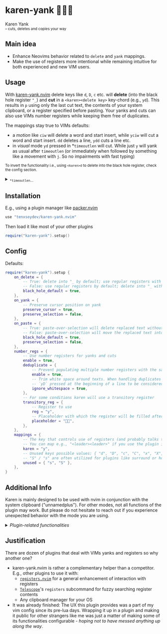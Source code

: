 # karen-yank 👩🏼‍🏫

Karen Yank<br>
<sup>– cuts, deletes and copies your way</sup>

## Main idea

- Enhance Neovims behavior related to `delete` and `yank` mappings.
- Make the use of registers more intentional while remaining intuitive for both experienced and new VIM users.

## Usage

With [karen-yank.nvim][00] delete keys like `d`, `D`, `c` etc. will **delete** (into the black hole register `"_`) and **cut** in a `<karen><delete key>` key-chord (e.g., `yd`). This results in `p` using only the last cut text, the contents of your system clipboard, or a register specified before pasting. Your yanks and cuts can also use VIMs number registers while keeping them free of duplicates.

The mappings stay true to VIMs defaults:

- a _motion_ like `ciw` will delete a word and start insert, while `yciw` will cut a word and start insert. `dd` deletes a line, `ydd` cuts a line etc.
- in _visual_ mode `yd` pressed in \*`timeoutlen` will cut. While just `y` will yank as usual after `timeoutlen` (or immediately when followed by something like a movement with `j`. So no impairments with fast typing)

<sub>To invert the functionality i.e., using `<karen>d` to delete into the black hole register, check the config section.</sub>

<details>

<summary><sub><code>*timeoutlen</code>…</sub></summary>

<blockquote><sub>"Time in milliseconds to wait for a mapped sequence to complete" (default 1000ms) – vim-docs.</sub></blockquote>

<sub> Adding my two cents to this VIM setting that go beyond the use of this plugin:
</sub>

<sub> From a musical point of view, one could say that this is the time interval in which a sequence of notes in an arpeggio needs to be played in order to be recognized as a chord.
</sub>

<sub> A value like `350` is suitable imo. It is usually sufficient to press the "initializing" keys of a sequence in this time frame. For this plugin this would be e.g. `yd`, then it will wait for the rest of the motion keys. Values that are too short can cause unintended behavior and interference with some keyboards. In my experience, some key sequences, e.g., on programmable keyboards with Tap-Hold layer keys may not get tracked with a timeoutlen < 200. Check `:h timeoutlen` to set it up to your preference with related settings.
</sub>

</details>

## Installation

E.g., using a plugin manager like [packer.nvim][10]

```lua
use "tenxsoydev/karen-yank.nvim"
```

Then load it like most of your other plugins

```lua
require("karen-yank").setup()
```

## Config

Defaults:

```lua
require("karen-yank").setup {
	on_delete = {
		-- True: delete into "_ by default; use regular registers with karen key
		-- False: use regular registers by default; delete into "_ with karen key
		black_hole_default = true,
	},
	on_yank = {
		-- Preserve cursor position on yank
		preserve_cursor = true,
		preserve_selection = false,
	},
	on_paste = {
		-- True: paste-over-selection will delete replaced text without moving it into a register
		-- False: paste-over-selection will move the replaced text into a register
		black_hole_default = true,
		preserve_selection = false,
	},
	number_regs = {
		-- Use number registers for yanks and cuts
		enable = true,
		deduplicate = {
			-- Prevent populating multiple number registers with the same entries
			enable = true,
			-- Trim white space around texts. When handling duplicates in VIMs number registers this results in e.g.,
			-- `yD` pressed at the beginning of a line to be considered a duplicate of `ydd` pressed in the same line
			ignore_whitespace = true,
		},
		-- For some conditions karen will use a transitory register
		transitory_reg = {
			-- Register to use
			reg = "y",
			-- Placeholder with which the register will be filled after use
			placeholder = "👩🏼",
		},
	},
	mappings = {
		-- The key that controls use of registers (and probably talks to the manager when things doesn't work as intended)
		-- You can map e.g., "<leader><leader>" if you use the plugin inverted(black_whole_default=false)
		karen = "y",
		-- Unused keys possible values: { "d", "D", "c", "C", "x", "X", "s", "S" },
		-- "S" / "s" are often utilized for plugins like surround or hop. Therefore, they are not used by default
		unused = { "s", "S" },
	},
}
```

## Additional Info

Karen is mainly designed to be used with nvim in conjunction with the system clipboard ("unnamedplus"). For other modes, not all functions of the plugin may work. But please do not hesitate to reach out if you experience unexpected behavior with the mode you are using.

<details>
<summary><i>Plugin-related functionalities</i></summary>

Since there is no real API, the configuration strives to provide all the options on which a user could potentially fall short if he tries to customize the plugin's behavior.

There are many mappings and customizations related to the cut, yank, delete actions that can further expand the workflows in which Karen can be used.
However, creating an extended set of predefined commands and keyboard mappings was not considered appropriate, as they can be created in nvim's own configuration with maximum customizability.
To give three simple examples:

1. As `ddp` and `ddP` is sometimes used to move lines down / up.
   One could use `<A-j>` and `<A-k>` to move lines and ranges.

   ```lua
   local map = vim.keymap.set
   -- ...
   -- Move Lines (using `:` vs `<Cmd>` makes a difference)
   map("n", "<A-j>", ":m .+1<CR>==", { desc = "Move Line Down" })
   map("n", "<A-k>", ":m .-2<CR>==", { desc = "Move Line Up" })
   map("i", "<A-j>", "<Esc>:m .+1<CR>==gi", { desc = "Move Line Down" })
   map("i", "<A-k>", "<Esc>:m .-2<CR>==gi", { desc = "Move Line Up" })
   map("v", "<A-j>", ":m '>+1<CR>gv-gv", { desc = "Move Lines Down" })
   map("v", "<A-k>", ":m '<-2<CR>gv-gv", { desc = "Move Lines Up" })
   -- Duplicate Lines
   map("n", "<A-S-j>", '"dyy"dp', { desc = "Duplicate Line Down" })
   map("n", "<A-S-k>", '"dyy"dP', { desc = "Duplicate Line Up" })
   map("v", "<A-S-j>", "\"dy']\"dp`]'[V']", { desc = "Duplicate Lines Down" })
   map("v", "<A-S-k>", "\"dy\"dP'[V']", { desc = "Duplicate Lines Up" })
   ```

2. Highlight on yank

   ```lua
   vim.api.nvim_create_autocmd(
   	"TextYankPost",
   	{ callback = function() vim.highlight.on_yank { higroup = "IncSearch", timeout = 150 } end }
   )
   ```

3. A command to clear registers could look like

   ```lua
   vim.api.nvim_create_user_command("WipeRegisters", function()
   	vim.cmd "for i in range(34,122) | silent! call setreg(nr2char(i), []) | endfor"
   	vim.cmd "wshada!"
   end, { desc = "Clear All Registers" })
   ```

</details>

## Justification

There are dozen of plugins that deal with VIMs yanks and registers so why another one?

- karen-yank.nvim is rather a complementary helper than a competitor. E.g., other plugins to use it with:
  - [`registers.nvim`][20] for a general enhancement of interaction with registers
  - [`Telescope`][30]'s `registers` subcommand for fuzzy searching register contents
  - Any clipboard manager for your OS
- It was already finished: The UX this plugin provides was a part of my vim config since its pre-lua days.
  Wrapping it up in a plugin and making it public for other strangers like me was just a matter of making some of its functionalities configurable - _hoping not to have messed anything up along the way_.

[00]: https://github.com/tenxsoydev/karen-yank.nvim#karen-yank-
[10]: https://github.com/wbthomason/packer.nvim
[20]: https://github.com/tversteeg/registers.nvim
[30]: https://github.com/nvim-telescope/telescope.nvim
